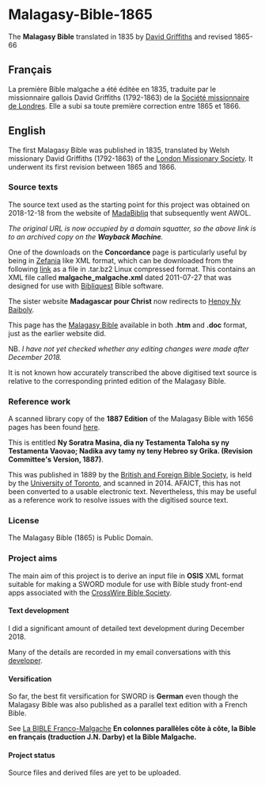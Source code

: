# Malagasy-Bible-1865
The **Malagasy Bible** translated in 1835 by [David Griffiths](https://en.wikipedia.org/wiki/David_Griffiths_(missionary)) and revised 1865-66

## Français ##
La première Bible malgache a été éditée en 1835, traduite par le missionnaire gallois David Griffiths (1792-1863) de la [Société missionnaire de Londres](https://fr.wikipedia.org/wiki/Soci%C3%A9t%C3%A9_missionnaire_de_Londres). Elle a subi sa toute première correction entre 1865 et 1866.

## English ##
The first Malagasy Bible was published in 1835, translated by Welsh missionary David Griffiths (1792-1863) of the [London Missionary Society](https://en.wikipedia.org/wiki/London_Missionary_Society). It underwent its first revision between 1865 and 1866.

### Source texts ###
The source text used as the starting point for this project was obtained on 2018-12-18 from the website of [MadaBibliq](https://web.archive.org/web/20181218163116/http://madabibliq.org:80/) that subsequently went AWOL.

*The original URL is now occupied by a domain squatter, so the above link is to an archived copy on the **Wayback Machine**.*

One of the downloads on the **Concordance** page is particularly useful by being in [Zefania](https://www.zefaniabible.com/) like XML format, which can be downloaded from the following [link](https://web.archive.org/web/20181122034615/http://madabibliq.org/Concordance-malagasy/Linux_Bibliquest_Concordance_Malgache-2.1.0.tar.bz2) as a file in .tar.bz2 Linux compressed format. This contains an XML file called **malgache_malgache.xml** dated 2011-07-27 that was designed for use with [Bibliquest](https://www.bibliquest.net/) Bible software.

The sister website **Madagascar pour Christ** now redirects to [Henoy Ny Baiboly](https://nybaiboly.net/).

This page has the [Malagasy Bible](https://nybaiboly.net/Bible.htm) available in both **.htm** and **.doc** format, just as the earlier website did.

NB. *I have not yet checked whether any editing changes were made after December 2018.*

It is not known how accurately transcribed the above digitised text source is relative to the corresponding printed edition of the Malagasy Bible.

### Reference work ###

A scanned library copy of the **1887 Edition** of the Malagasy Bible with 1656 pages has been found [here](https://archive.org/details/nysoratramasinad00lond).

This is entitled **Ny Soratra Masina, dia ny Testamenta Taloha sy ny Testamenta Vaovao; Nadika avy tamy ny teny Hebreo sy Grika. (Revision Committee's Version, 1887)**.

This was published in 1889 by the [British and Foreign Bible Society](https://www.biblesociety.org.uk/), is held by the [University of Toronto](https://www.utoronto.ca/), and scanned in 2014. AFAICT, this has not been converted to a usable electronic text. Nevertheless, this may be useful as a reference work to resolve issues with the digitised source text.

### License ###
The Malagasy Bible (1865) is Public Domain.

### Project aims ###
The main aim of this project is to derive an input file in **OSIS** XML format suitable for making a SWORD module for use with Bible study front-end apps associated with the [CrossWire Bible Society](https://crosswire.org/).

#### Text development ####
I did a significant amount of detailed text development during December 2018. 

Many of the details are recorded in my email conversations with this [developer](https://github.com/refdoc).

#### Versification ####
So far, the best fit versification for SWORD is **German** even though the Malagasy Bible was also published as a parallel text edition with a French Bible.

See [La BIBLE Franco-Malgache](https://web.archive.org/web/20181206105212fw_/http://www.madabibliq.org/Bible_franco-malgache/Bible_table_matieres.htm) **En colonnes parallèles côte à côte, la Bible en français (traduction J.N. Darby) et la Bible Malgache.** 

#### Project status ####
Source files and derived files are yet to be uploaded.

